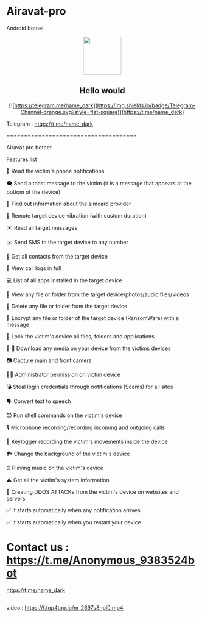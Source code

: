 # Airavat-pro
Android botnet 






<p align='center'><img style="height:100px;width:100px" src="https://d.top4top.io/p_2697rd7b11.jpg" ></p>

<h2 align='center'>Hello would</h2>

<div align="center">

[![https://telegram.me/name_dark](https://img.shields.io/badge/Telegram-Channel-orange.svg?style=flat-square)](https://t.me/name_dark)

</div>


Telegram  :  https://t.me/name_dark



=====================================


Airavat pro botnet 

Features list

🔔 Read the victim's phone notifications

🗨 Send a toast message to the victim (it is a message that appears at the bottom of the device)

📡 Find out information about the simcard provider

📳 Remote target device vibration (with custom duration)

✉️ Read all target messages

✉️ Send SMS to the target device to any number

👤 Get all contacts from the target device

👤 View call logs in full

💻 List of all apps installed in the target device

📁 View any file or folder from the target device/photos/audio files/videos

📁 Delete any file or folder from the target device

🔐 Encrypt any file or folder of the target device (RansomWare) with a message

🔐 Lock the victim's device all files, folders and applications

📁 🌄 Download any media on your device from the victims devices

📷 Capture main and front camera

👨‍✈️ Administrator permission on victim device

💣 Steal login credentials through notifications (Scams) for all sites

🗣 Convert text to speech

😈 Run shell commands on the victim's device

🎙 Microphone recording/recording incoming and outgoing calls

🤳 Keylogger recording the victim's movements inside the device

🏞 Change the background of the victim's device

⏰ Playing music on the victim's device

⚠️ Get all the victim's system information

🚫 Creating DDOS ATTACKs from the victim's device on websites and servers

✅ It starts automatically when any notification arrives

✅ It starts automatically when you restart your device

Contact us :  https://t.me/Anonymous_9383524bot 
=====================================
https://t.me/name_dark



##


video : https://f.top4top.io/m_2697s8hpl0.mp4

